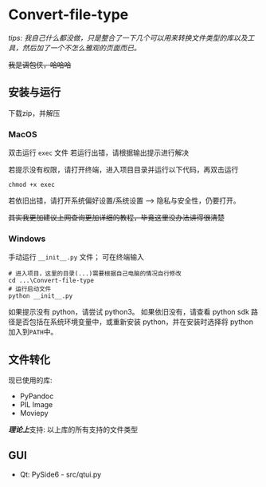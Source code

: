 # Convert-file-type

*tips: 我自己什么都没做，只是整合了一下几个可以用来转换文件类型的库以及工具，然后加了一个不怎么雅观的页面而已。*

~~我是调包侠，哈哈哈~~

## 安装与运行
下载zip，并解压
### MacOS
双击运行 ```exec``` 文件
若运行出错，请根据输出提示进行解决

若提示没有权限，请打开终端，进入项目目录并运行以下代码，再双击运行
```shell
chmod +x exec
```
若依旧出错，请打开系统偏好设置/系统设置 --> 隐私与安全性，仍要打开。

~~其实我更加建议上网查询更加详细的教程，毕竟这里没办法讲得很清楚~~

### Windows
手动运行 ```__init__.py``` 文件；
可在终端输入
```shell
# 进入项目，这里的目录(...)需要根据自己电脑的情况自行修改
cd ...\Convert-file-type
# 运行启动文件
python __init__.py
```
如果提示没有 python，请尝试 python3。
如果依旧没有，请查看 python sdk 路径是否包括在系统环境变量中，或重新安装 python，并在安装时选择将 python 加入到```PATH```中。

## 文件转化
现已使用的库:
* PyPandoc
* PIL Image
* Moviepy

***理论上***支持: 以上库的所有支持的文件类型

## GUI
* Qt: PySide6 - src/qtui.py
